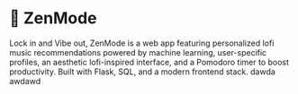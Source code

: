 #  🌿 ZenMode
Lock in and Vibe out, ZenMode is a web app featuring personalized lofi music recommendations powered by machine learning, user-specific profiles, an aesthetic lofi-inspired interface, and a Pomodoro timer to boost productivity. Built with Flask, SQL, and a modern frontend stack.
dawda
awdawd
